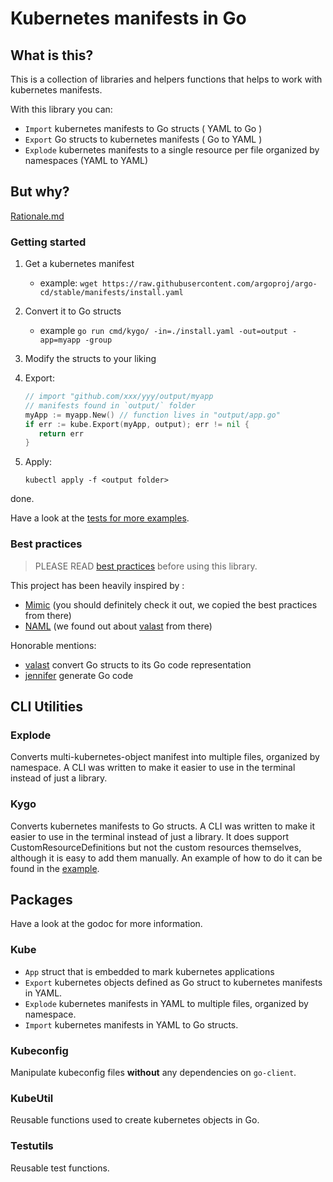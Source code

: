 # Kubernetes manifests in Go

## What is this?

This is a collection of libraries and helpers functions that helps to work with kubernetes manifests.

With this library you can:

- `Import` kubernetes manifests to Go structs ( YAML to Go )
- `Export` Go structs to kubernetes manifests ( Go to YAML )
- `Explode` kubernetes manifests to a single resource per file organized by namespaces (YAML to YAML)

## But why?

[Rationale.md](../rationale.md)

### Getting started

1. Get a kubernetes manifest
   - example: `wget https://raw.githubusercontent.com/argoproj/argo-cd/stable/manifests/install.yaml`
2. Convert it to Go structs
   - example `go run cmd/kygo/ -in=./install.yaml -out=output -app=myapp -group`

3. Modify the structs to your liking

4. Export:

   ```go
   // import "github.com/xxx/yyy/output/myapp
   // manifests found in `output/` folder
   myApp := myapp.New() // function lives in "output/app.go"
   if err := kube.Export(myApp, output); err != nil {
      return err
   }
   ```

5. Apply:

   ```shell
   kubectl apply -f <output folder>
   ```

done.

Have a look at the [tests for more examples](../../pkg/kube/).

### Best practices

> PLEASE READ [best practices](docs/best-practices.md) before using this library.

This project has been heavily inspired by :

- [Mimic](https://github.com/bwplotka/mimic) (you should definitely check it out, we copied the best practices from there)
- [NAML](https://github.com/krisnova/naml) (we found out about [valast](https://github.com/hexops/valast) from there)

Honorable mentions:

- [valast](https://github.com/hexops/valast) convert Go structs to its Go code representation
- [jennifer](https://github.com/dave/jennifer) generate Go code

## CLI Utilities

### Explode

Converts multi-kubernetes-object manifest into multiple files, organized by namespace.
A CLI was written to make it easier to use in the terminal instead of just a library.

### Kygo

Converts kubernetes manifests to Go structs.
A CLI was written to make it easier to use in the terminal instead of just a library.
It does support CustomResourceDefinitions but not the custom resources themselves, although it is easy to add them manually.
An example of how to do it can be found in the [example](../../example/kube/).

## Packages

Have a look at the godoc for more information.

### Kube

- `App` struct that is embedded to mark kubernetes applications
- `Export` kubernetes objects defined as Go struct to kubernetes manifests in YAML.
- `Explode` kubernetes manifests in YAML to multiple files, organized by namespace.
- `Import` kubernetes manifests in YAML to Go structs.

### Kubeconfig

Manipulate kubeconfig files **without** any dependencies on `go-client`.

### KubeUtil

Reusable functions used to create kubernetes objects in Go.

### Testutils

Reusable test functions.
